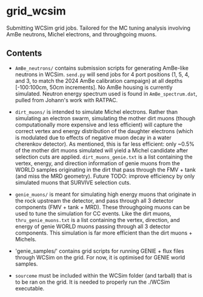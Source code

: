 # grid_wcsim
Submitting WCSim grid jobs. Tailored for the MC tuning analysis involving AmBe neutrons, Michel electrons, and throughgoing muons.

## Contents

- `AmBe_neutrons/` contains submission scripts for generating AmBe-like neutrons in WCSim. `send.py` will send jobs for 4 port positions (1, 5, 4, and 3, to match the 2024 AmBe calibration campaign) at all depths [-100:100cm, 50cm increments]. No AmBe housing is currently simulated. Neutron energy spectrum used is found in `AmBe_spectrum.dat`, pulled from Johann's work with RATPAC. 
- `dirt_muons/` is intended to simulate Michel electrons. Rather than simulating an electron swarm, simulating the mother dirt muons (though computationally more expensive and less efficient) will capture the correct vertex and energy distribution of the daughter electrons (which is modulated due to effects of negative muon decay in a water cherenkov detector). As mentioned, this is far less efficient: only ~0.5% of the mother dirt muons simulated will yield a Michel candidate after selection cuts are applied. `dirt_muons_genie.txt` is a list containing the vertex, energy, and direction information of genie muons from the WORLD samples originating in the dirt that pass through the FMV + tank (and miss the MRD geometry). Future TODO: improve efficiency by only simulated muons that SURVIVE selection cuts.
- `genie_muons/` is meant for simulating high energy muons that originate in the rock upstream the detector, and pass through all 3 detector components (FMV + tank + MRD). These throughgoing muons can be used to tune the simulation for CC events. Like the dirt muons, `thru_genie_muons.txt` is a list containing the vertex, direction, and energy of genie WORLD muons passing through all 3 detector components. This simulation is far more efficient than the dirt muons + Michels.
- 'genie_samples/' contains grid scripts for running GENIE + flux files through WCSim on the grid. For now, it is optimised for GENIE world samples.

- `sourceme` must be included within the WCSim folder (and tarball) that is to be ran on the grid. It is needed to properly run the ./WCSim executable. 

